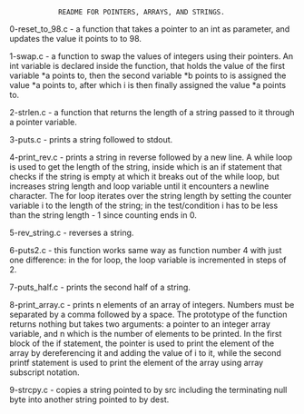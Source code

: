 				README FOR POINTERS, ARRAYS, AND STRINGS.


0-reset_to_98.c - a function that takes a pointer to an int as parameter, and updates the value it points to to 98.

1-swap.c - a function to swap the values of integers using their pointers. An int variable is declared inside the function, that holds the value of the first variable \*a points to, then the second variable \*b points to is assigned the value \*a points to, after which i is then finally assigned the value \*a points to.

2-strlen.c - a function that returns the length of a string passed to it through a pointer variable.

3-puts.c - prints a string followed to stdout.

4-print_rev.c - prints a string in reverse followed by a new line. A while loop is used to get the length of the string, inside which is an if statement that checks if the string is empty at which it breaks out of the while loop, but increases string length and loop variable until it encounters a newline character.
The for loop iterates over the string length by setting the counter variable i to the length of the string; in the test/condition i has to be less than the string length - 1 since counting ends in 0.

5-rev_string.c - reverses a string. 

6-puts2.c - this function works same way as function number 4 with just one difference: in the for loop, the loop variable is incremented in steps of 2.

7-puts_half.c - prints the second half of a string.

8-print_array.c - prints n elements of an array of integers. Numbers must be separated by a comma followed by a space. The prototype of the function returns nothing but takes two arguments: a pointer to an integer array variable, and n which is the number of elements to be printed.
In the first block of the if statement, the pointer is used to print the element of the array by dereferencing it and adding the value of i to it, while the second printf statement is used to print the element of the array using array subscript notation.

9-strcpy.c - copies a string pointed to by src including the terminating null byte into another string pointed to by dest.

